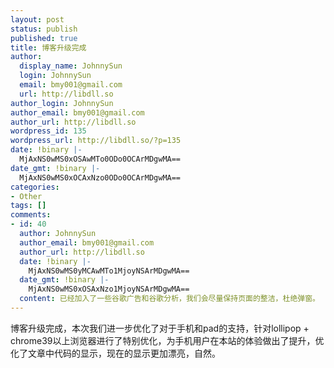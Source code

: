 ```yaml
---
layout: post
status: publish
published: true
title: 博客升级完成
author:
  display_name: JohnnySun
  login: JohnnySun
  email: bmy001@gmail.com
  url: http://libdll.so
author_login: JohnnySun
author_email: bmy001@gmail.com
author_url: http://libdll.so
wordpress_id: 135
wordpress_url: http://libdll.so/?p=135
date: !binary |-
  MjAxNS0wMS0xOSAwMTo0ODo0OCArMDgwMA==
date_gmt: !binary |-
  MjAxNS0wMS0xOCAxNzo0ODo0OCArMDgwMA==
categories:
- Other
tags: []
comments:
- id: 40
  author: JohnnySun
  author_email: bmy001@gmail.com
  author_url: http://libdll.so
  date: !binary |-
    MjAxNS0wMS0yMCAwMTo1MjoyNSArMDgwMA==
  date_gmt: !binary |-
    MjAxNS0wMS0xOSAxNzo1MjoyNSArMDgwMA==
  content: 已经加入了一些谷歌广告和谷歌分析，我们会尽量保持页面的整洁，杜绝弹窗。
---
```

<p>博客升级完成，本次我们进一步优化了对于手机和pad的支持，针对lollipop + chrome39以上浏览器进行了特别优化，为手机用户在本站的体验做出了提升，优化了文章中代码的显示，现在的显示更加漂亮，自然。</p>
